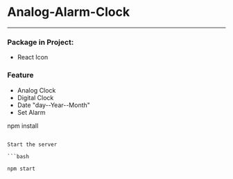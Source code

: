 # Analog-Alarm-Clock
-----
### Package in Project:
- React Icon

### Feature 
- Analog Clock
- Digital Clock
- Date "day--Year--Month"
- Set Alarm

npm install

```

Start the server

```bash

npm start


